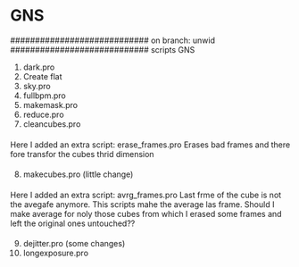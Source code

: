 # GNS
############################
on branch: unwid
############################
scripts GNS
1. dark.pro
2. Create flat
3. sky.pro
4. fullbpm.pro
5. makemask.pro
6. reduce.pro
7. cleancubes.pro
####
Here I added an extra script: erase_frames.pro
Erases bad frames and there fore transfor the cubes thrid dimension
####
8. makecubes.pro (little change)
####
Here I added an extra script: avrg_frames.pro 
Last frme of the cube is not the avegafe anymore. This scripts mahe the average las frame. 
Should I make average for noly those cubes from  which I erased some frames and left the original ones untouched??
####
9. dejitter.pro (some changes)
10. longexposure.pro


